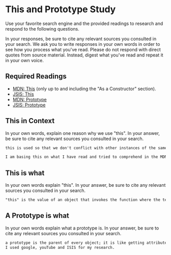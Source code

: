 # This and Prototype Study

Use your favorite search engine and the provided readings to research and
respond to the following questions.

In your responses, be sure to cite any relevant sources you consulted in your
search. We ask you to write responses in your own words in order to see how you
process what you've read. Please do not respond with direct quotes from source
material. Instead, digest what you've read and repeat it in your own voice.

## Required Readings

-   [MDN: This](https://developer.mozilla.org/en-US/docs/Web/JavaScript/Reference/Operators/this)
(only up to and including the "As a Constructor" section).
-   [JSIS: This](http://javascriptissexy.com/understand-javascripts-this-with-clarity-and-master-it/)
-   [MDN: Prototype](https://developer.mozilla.org/en-US/docs/Learn/JavaScript/Objects/Object_prototypes)
-   [JSIS: Prototype](http://javascriptissexy.com/javascript-prototype-in-plain-detailed-language/)

## This in Context

In your own words, explain one reason why we use "this". In your answer, be
sure to cite any relevant sources you consulted in your search.

```md
this is used so that we don't conflict with other instances of the same variable such as var name = {}.  it binds an object to a variable.

I am basing this on what I have read and tried to comprehend in the MDN and JSIS articles
```

## This is what

In your own words explain "this".  In your answer, be
sure to cite any relevant sources you consulted in your search.

```md
"this" is the value of an object that invokes the function where the term "this"is used. it binds the value of an object to a variable within the function.
```

## A Prototype is what

In your own words explain what a prototype is.  In your answer, be
sure to cite any relevant sources you consulted in your search.

```md
a prototype is the parent of every object; it is like getting attributes(arms,legs,head)from your mother who got them from her mother...
I used google, youTube and ISIS for my research.
```
